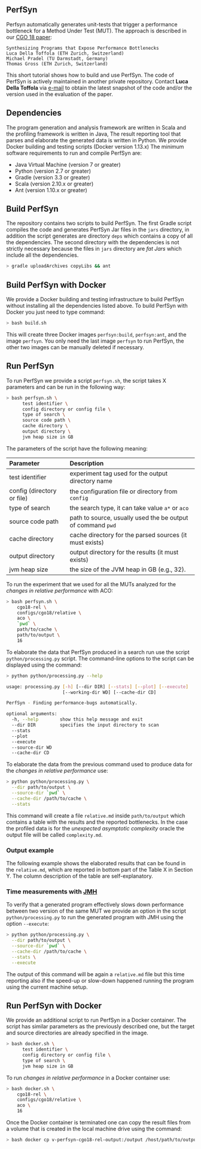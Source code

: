 ## PerfSyn

Perfsyn automatically generates unit-tests that trigger a performance bottleneck
for a Method Under Test (MUT). The approach is described in our [CGO 18 paper](http://mp.binaervarianz.de/cgo2018.pdf):

```
Synthesizing Programs that Expose Performance Bottlenecks
Luca Della Toffola (ETH Zurich, Switzerland)
Michael Pradel (TU Darmstadt, Germany)
Thomas Gross (ETH Zurich, Switzerland)
```

This short tutorial shows how to build and use PerfSyn. 
The code of PerfSyn is actively maintained in another private repository.
Contact **Luca Della Toffola** via [e-mail](luca.dellatoffola@inf.ethz.ch)
to obtain the latest snapshot of the code and/or the version used in the 
evaluation of the paper.

## Dependencies
The program generation and analysis framework are written in Scala and the profiling framework is written in Java,
The result reporting tool that parses and elaborate the generated data is written in Python. 
We provide Docker building and testing scripts (Docker version 1.13.x)
The minimum software requirements to run and compile PerfSyn are:
- Java Virtual Machine (version 7 or greater)
- Python (version 2.7 or greater)
- Gradle (version 3.3 or greater)
- Scala (version 2.10.x or greater)
- Ant (version 1.10.x or greater)

## Build PerfSyn
The repository contains two scripts to build PerfSyn.
The first Gradle script compiles the code and generates PerfSyn Jar files in the
`jars` directory, in addition the script generates are directory `deps` which
contains a copy of all the dependencies. The second directory with the dependencies
is not strictly necessary because the files in `jars` directory are *fat Jars*
which include all the dependencies.

```bash
> gradle uploadArchives copyLibs && ant
```

## Build PerfSyn with Docker
We provide a Docker building and testing infrastructure to build PerfSyn without
installing all the dependencies listed above. To build PerfSyn with Docker you
just need to type command:

```bash
> bash build.sh
```

This will create three Docker images `perfsyn:build`, `perfsyn:ant`, and the
image `perfsyn`. You only need the last image `perfsyn` to run PerfSyn, the
other two images can be manually deleted if necessary.

## Run PerfSyn

To run PerfSyn we provide a script `perfsyn.sh`, the script takes X parameters
and can be run in the following way:
```bash
> bash perfsyn.sh \
      test identifier \
      config directory or config file \
      type of search \
      source code path \
      cache directory \
      output directory \
      jvm heap size in GB
```
The parameters of the script have the following meaning:

Parameter | Description
:----------- | :-----
test identifier | experiment tag used for the output directory name
config (directory or file) | the configuration file or directory from `config`
type of search | the search type, it can take value `a*` or `aco`
source code path | path to source, usually used the be output of command `pwd`
cache directory | cache directory for the parsed sources (it must exists)
output directory | output directory for the results (it must exists)
jvm heap size | the size of the JVM heap in GB (e.g., 32).

To run the experiment that we used for all the MUTs analyzed for the *changes
in relative performance* with ACO:

```bash
> bash perfsyn.sh \
    cgo18-rel \
    configs/cgo18/relative \
    aco \
    `pwd` \
    path/to/cache \
    path/to/output \
    16
```

To elaborate the data that PerfSyn produced in a search run use the script
`python/processing.py` script. The command-line options to the script can be
displayed using the command:

```bash
> python python/processing.py --help

usage: processing.py [-h] [--dir DIR] [--stats] [--plot] [--execute]
                     [--working-dir WD] [--cache-dir CD]

PerfSyn - Finding performance-bugs automatically.

optional arguments:
  -h, --help        show this help message and exit
  --dir DIR         specifies the input directory to scan
  --stats
  --plot
  --execute
  --source-dir WD
  --cache-dir CD
```

To elaborate the data from the previous command used to produce data for
the *changes in relative performance* use:

```bash
> python python/processing.py \
  --dir path/to/output \
  --source-dir `pwd` \
  --cache-dir /path/to/cache \
  --stats
```

This command will create a file `relative.md` inside `path/to/output` which
contains a table with the results and the reported bottlenecks. In the case the
profiled data is for the *unexpected asymptotic complexity* oracle the output
file will be called `complexity.md`.

### Output example
The following example shows the elaborated results that can be found in the
`relative.md`, which are reported in bottom part of the Table X in Section Y.
The column description of the table are self-explanatory.

### Time measurements with [JMH](http://openjdk.java.net/projects/code-tools/jmh/)
To verify that a generated program effectively slows down performance between
two version of the same MUT we provide an option in the script
`python/processing.py` to run the generated program with JMH using the option
`--execute`:

```bash
> python python/processing.py \
  --dir path/to/output \
  --source-dir `pwd` \
  --cache-dir /path/to/cache \
  --stats \
  --execute
```
The output of this command will be again a `relative.md` file but this time
reporting also if the speed-up or slow-down happened running the program using
the current machine setup.

## Run PerfSyn with Docker
We provide an additional script to run PerfSyn in a Docker container. The script
has similar parameters as the previously described one, but the target and
source directories are already specified in the image.
```bash
> bash docker.sh \
      test identifier \
      config directory or config file \
      type of search \
      jvm heap size in GB
```

To run *changes in relative performance* in a Docker container use:
```bash
> bash docker.sh \
    cgo18-rel \
    configs/cgo18/relative \
    aco \
    16
```

Once the Docker container is terminated one can copy the result files from
a volume that is created in the local machine drive using the command:
```bash
> bash docker cp v-perfsyn-cgo18-rel-output:/output /host/path/to/output
```
